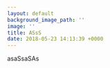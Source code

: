 ```yaml
---
layout: default
background_image_path: ''
image: ''
title: ASsS
date: 2018-05-23 14:13:39 +0000
---
```

asaSsaSAs